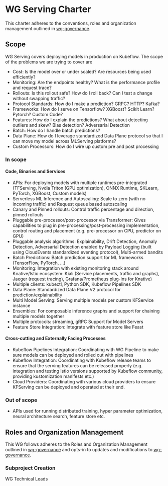 # WG Serving Charter

This charter adheres to the conventions, roles and organization management outlined in [wg-governance].

## Scope

WG Serving covers deploying models in production on Kubeflow. The scope of the problems we are trying to cover are

- Cost: Is the model over or under scaled? Are resources being used efficiently?
- Monitoring: Are the endpoints healthy? What is the performance profile and request trace? 
- Rollouts: Is this rollout safe? How do I roll back? Can I test a change without swapping traffic?
- Protocol Standards: How do I make a prediction? GRPC? HTTP? Kafka?
- Frameworks: How do I serve on Tensorflow? XGBoost? Scikit Learn? Pytorch? Custom Code? 
- Features: How do I explain the predictions? What about detecting outliers and skew? Bias detection? Adversarial Detection
- Batch: How do I handle batch predictions? 
- Data Plane: How do I leverage standardized Data Plane protocol so that I can move my model across MLServing platforms?
- Custom Processors: How do I wire up custom pre and post processing

### In scope

#### Code, Binaries and Services

- APIs: For deploying models with multiple runtimes pre-integrated (TFServing, Nvdia Triton (GPU optimization), ONNX Runtime, SKLearn, PyTorch, XGBoost, Custom models)
- Serverless ML Inference and Autoscaling: Scale to zero (with no incoming traffic) and Request queue based autoscaling 
- Canary and Pinned rollouts: Control traffic percentage and direction, pinned rollouts
- Pluggable pre-processor/post-processor via Transformer: Gives capabilities to plug in pre-processing/post-processing implementation, control routing and placement (e.g. pre-processor on CPU, predictor on GPU)
- Pluggable analysis algorithms: Explainability, Drift Detection, Anomaly Detection, Adversarial Detection enabled by Payload Logging (built using CloudEvents standardized eventing protocol), Multi-armed bandits
- Batch Predictions: Batch prediction support for ML frameworks (TensorFlow, PyTorch, ...)
- Monitoring: Integration with existing monitoring stack around Knative/Istio ecosystem: Kiali (Service placements, traffic and graphs), Jaeger (request tracing), Grafana/Prometheus plug-ins for Knative)
- Multiple clients: kubectl, Python SDK, Kubeflow Pipelines SDK
- Data Plane: Standardized Data Plane V2 protocol for prediction/explainability
- Multi Model Serving: Serving multiple models per custom KFService instance
- Ensembles: For composable inference graphs and support for chaining multiple models together
- Multiple protocols: streaming, gRPC Support for Model Servers
- Feature Store Integration: Integrate with feature store like Feast

#### Cross-cutting and Externally Facing Processes

- Kubeflow Pipelines Integration: Coordinating with WG Pipeline to make sure models can be deployed and rolled out  with pipelines
- Kubeflow Integration: Coordinating with Kubeflow release teams to ensure that the serving features can be released properly (e.g. integration and testing Istio versions supported by Kubeflow community, providing kustomization manifests etc.)
- Cloud Providers: Coordinating with various cloud providers to ensure KFServing can be deployed and operated at their end.

### Out of scope

- APIs used for running distributed training, hyper parameter optimization, neural architecture search, feature store etc.

## Roles and Organization Management

This WG follows adheres to the Roles and Organization Management outlined in [wg-governance]
and opts-in to updates and modifications to [wg-governance].

### Subproject Creation

WG Technical Leads

[wg-governance]: ../wg-governance.md
[wg-subprojects]: https://github.com/Kubeflow/community/blob/master/wg-YOURWG/README.md#subprojects
[Kubeflow Charter README]: https://github.com/Kubeflow/community/blob/master/committee-steering/governance/README.md